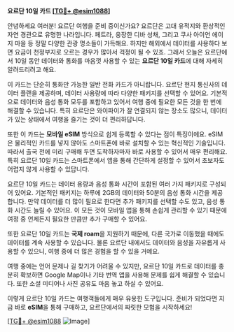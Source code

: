 **요르단 10일 카드 [[TG💪+ @esim1088](https://t.me/s/esim1088)]**

안녕하세요 여러분! 요르단 여행을 준비 중이신가요? 요르단은 고대 유적지와 환상적인 자연 경관으로 유명한 나라입니다. 페트라, 웅장한 디바 성채, 그리고 쿠사 아이언 에이지 마을 등 정말 다양한 관광 명소들이 가득해요. 하지만 해외에서 데이터를 사용하다 보면 요금이 천정부지로 오르는 경우가 많아서 걱정이 될 수 있죠. 그래서 오늘은 요르단에서 10일 동안 데이터와 통화를 마음껏 사용할 수 있는 **요르단 10일 카드**에 대해 자세히 알려드리려고 해요.

이 카드는 단순히 통화만 가능한 일반 전화 카드가 아니랍니다. 요르단 현지 통신사의 데이터 플랜을 제공하며, 데이터 사용량에 따라 다양한 패키지를 선택할 수 있어요. 기본적으로 데이터와 음성 통화 모두를 포함하고 있어서 여행 중에 필요한 모든 것을 한 번에 해결할 수 있습니다. 특히 요르단은 와이파이가 잘 연결되지 않는 장소도 많으니, 데이터가 있는 상태에서 여행을 즐기는 것이 더 편리하답니다.

또한 이 카드는 **모바일 eSIM** 방식으로 쉽게 등록할 수 있다는 점이 특징이에요. eSIM은 물리적인 카드를 넣지 않아도 스마트폰에 바로 설치할 수 있는 혁신적인 기술입니다. 따라서 출국 전에 미리 구매해 두면 도착하자마자 바로 사용할 수 있어서 매우 편리해요. 특히 요르단 10일 카드는 스마트폰에서 앱을 통해 간단하게 설정할 수 있어서 초보자도 어렵지 않게 사용할 수 있답니다.

요르단 10일 카드는 데이터 용량과 음성 통화 시간이 포함된 여러 가지 패키지로 구성되어 있어요. 기본적인 패키지는 하루에 2GB의 데이터와 50분의 음성 통화 시간을 제공합니다. 만약 데이터를 더 많이 필요로 한다면 추가 패키지를 선택할 수도 있고, 음성 통화 시간도 늘릴 수 있어요. 이 모든 것이 모바일 앱을 통해 손쉽게 관리할 수 있기 때문에 여정 중 언제든지 필요한 만큼만 추가 구매할 수 있어요.

또한 요르단 10일 카드는 **국제 roam**을 지원하기 때문에, 다른 국가로 이동했을 때에도 데이터를 계속 사용할 수 있습니다. 물론 요르단 내에서도 데이터와 음성을 자유롭게 사용할 수 있으니, 여행 중에 더 많은 경험을 할 수 있을 거예요.

여행 중에는 언어 문제나 길 찾기가 어려울 수 있지만, 요르단 10일 카드로 데이터를 충분히 확보하면 Google Map이나 기타 번역 앱을 사용해 문제를 쉽게 해결할 수 있습니다. 또한 소셜 미디어나 사진 공유도 마음 놓고 하실 수 있어요.

이렇게 요르단 10일 카드는 여행객들에게 매우 유용한 도구입니다. 준비가 되었다면 지금 바로 **eSIM**을 통해 구매하고, 요르단에서의 짜릿한 모험을 시작하세요!

[[TG💪+ @esim1088](https://t.me/s/esim1088) ![Image](https://i.postimg.cc/Y0z9fWf4/image.png)]